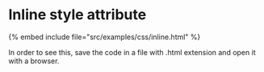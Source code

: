 # Inline style attribute


{% embed include file="src/examples/css/inline.html" %}


In order to see this, save the code in a file with .html extension and open it with a browser.



